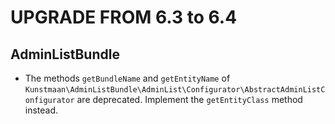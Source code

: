 UPGRADE FROM 6.3 to 6.4
========================

AdminListBundle
-----------

- The methods `getBundleName` and `getEntityName` of `Kunstmaan\AdminListBundle\AdminList\Configurator\AbstractAdminListConfigurator` are deprecated. Implement the `getEntityClass` method instead.
